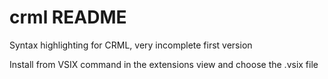 # crml README

Syntax highlighting for CRML, very incomplete first version 

Install from VSIX command in the extensions view and choose the .vsix file
